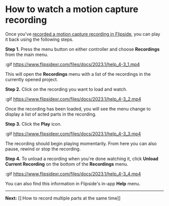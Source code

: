 # How to watch a motion capture recording

Once you've [recorded a motion capture recording in Flipside](/docs/2023.2/studio/how-tos/how-to-make-a-motion-capture-recording), you can play it back using the following steps.

**Step 1.** Press the menu button on either controller and choose **Recordings** from the main menu.

:gif https://www.flipsidexr.com/files/docs/2023.1/help_4-3_1.mp4

This will open the **Recordings** menu with a list of the recordings in the currently opened project.

**Step 2.** Click on the recording you want to load and watch.

:gif https://www.flipsidexr.com/files/docs/2023.1/help_4-3_2.mp4

Once the recording has been loaded, you will see the menu change to display a list of acted parts in the recording.

**Step 3.** Click the **Play** icon.

:gif https://www.flipsidexr.com/files/docs/2023.1/help_4-3_3.mp4

The recording should begin playing momentarily. From here you can also pause, rewind or stop the recording.

**Step 4.** To unload a recording when you're done watching it, click **Unload Current Recording** on the bottom of the **Recordings** menu.

:gif https://www.flipsidexr.com/files/docs/2023.1/help_4-3_4.mp4

You can also find this information in Flipside's in-app **Help** menu.

---

**Next:** [[:How to record multiple parts at the same time]]
 
